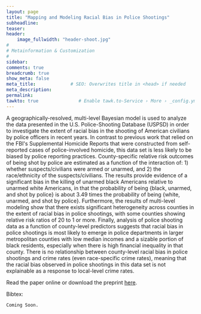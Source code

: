 ```yaml
---
layout: page
title: "Mapping and Modeling Racial Bias in Police Shootings"
subheadline: 
teaser: 
header:
    image_fullwidth: "header-shoot.jpg"
#
# Metainformation & Customization
#
sidebar: 
comments: true
breadcrumb: true
show_meta: false
meta_title:             # SEO: Overwrites title in <head> if needed
meta_description:
permalink:
tawkto: true               # Enable tawk.to-Service › More › _config.yml
---
```

<div class="row">
<div class="medium-8 columns t30">
<img src="{{ site.url }}/images/shoot.png" alt="">
</div><!-- /.medium-8.columns -->
</div><!-- /.row -->
A geographically-resolved, multi-level Bayesian model is used to analyze the data presented in the U.S. Police-Shooting Database (USPSD) in order to investigate the extent of racial bias in the shooting of American civilians by police officers in recent years. In contrast to previous work that relied on the FBI's Supplemental Homicide Reports that were constructed from self-reported cases of police-involved homicide, this data set is less likely to be biased by police reporting practices. County-specific relative risk outcomes of being shot by police are estimated as a function of the interaction of: 1) whether suspects/civilians were armed or unarmed, and 2) the race/ethnicity of the suspects/civilians. The results provide evidence of a significant bias in the killing of unarmed black Americans relative to unarmed white Americans, in that the probability of being {black, unarmed, and shot by police} is about 3.49 times the probability of being {white, unarmed, and shot by police}. Furthermore, the results of multi-level modeling show that there exists significant heterogeneity across counties in the extent of racial bias in police shootings, with some counties  showing relative risk ratios of 20 to 1 or more.  Finally, analysis of police shooting data as a function of county-level predictors suggests that racial bias in police shootings is most likely to emerge in police departments in larger metropolitan counties with low median incomes and a sizable portion of black residents, especially when there is high financial inequality in that county. There is no relationship between county-level racial bias in police shootings and crime rates (even race-specific crime rates), meaning that the racial bias observed in police shootings in this data set is not explainable as a response to local-level crime rates.

Read the paper online or download the preprint [here][1].

Bibtex:
```
Coming Soon.
```

 [1]: https://github.com/Ctross/ctross.github.io/blob/master/pdfs/PoliceShooting.pdf
 
